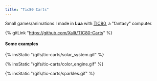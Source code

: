 ```yaml
---
title: "Tic80 Carts"
---
```


Small games/animations I made in **Lua** with [TIC80](https://tic.computer/), a "fantasy" computer.

{% gitLink "https://github.com/Xallt/TIC80-Carts" %}
<!--more-->

#### Some examples
{% insStatic "/gifs/tic-carts/solar_system.gif" %}

{% insStatic "/gifs/tic-carts/color_engine.gif" %}

{% insStatic "/gifs/tic-carts/sparkles.gif" %}

